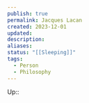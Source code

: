 ```yaml
---
publish: true
permalink: Jacques Lacan
created: 2023-12-01
updated: 
description: 
aliases: 
status: "[[Sleeping]]"
tags:
  - Person
  - Philosophy
---
```

Up:: 

# 


